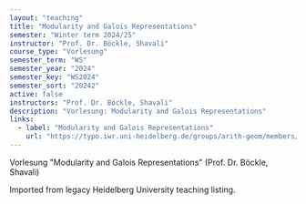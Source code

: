 ```yaml
---
layout: "teaching"
title: "Modularity and Galois Representations"
semester: "Winter term 2024/25"
instructor: "Prof. Dr. Böckle, Shavali"
course_type: "Vorlesung"
semester_term: "WS"
semester_year: "2024"
semester_key: "WS2024"
semester_sort: "20242"
active: false
instructors: "Prof. Dr. Böckle, Shavali"
description: "Vorlesung: Modularity and Galois Representations"
links:
  - label: "Modularity and Galois Representations"
    url: "https://typo.iwr.uni-heidelberg.de/groups/arith-geom/members/alireza-shavali/modularity-and-galois-representations.html"
---
```


Vorlesung "Modularity and Galois Representations" (Prof. Dr. Böckle, Shavali)

Imported from legacy Heidelberg University teaching listing.